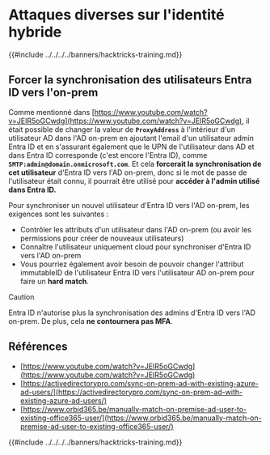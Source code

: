 # Attaques diverses sur l'identité hybride

{{#include ../../../../banners/hacktricks-training.md}}


## Forcer la synchronisation des utilisateurs Entra ID vers l'on-prem

Comme mentionné dans [https://www.youtube.com/watch?v=JEIR5oGCwdg](https://www.youtube.com/watch?v=JEIR5oGCwdg), il était possible de changer la valeur de **`ProxyAddress`** à l'intérieur d'un utilisateur AD dans l'AD on-prem en ajoutant l'email d'un utilisateur admin Entra ID et en s'assurant également que le UPN de l'utilisateur dans AD et dans Entra ID corresponde (c'est encore l'Entra ID), comme **`SMTP:admin@domain.onmicrosoft.com`**. Et cela **forcerait la synchronisation de cet utilisateur** d'Entra ID vers l'AD on-prem, donc si le mot de passe de l'utilisateur était connu, il pourrait être utilisé pour **accéder à l'admin utilisé dans Entra ID.**

Pour synchroniser un nouvel utilisateur d'Entra ID vers l'AD on-prem, les exigences sont les suivantes :

- Contrôler les attributs d'un utilisateur dans l'AD on-prem (ou avoir les permissions pour créer de nouveaux utilisateurs)
- Connaître l'utilisateur uniquement cloud pour synchroniser d'Entra ID vers l'AD on-prem
- Vous pourriez également avoir besoin de pouvoir changer l'attribut immutableID de l'utilisateur Entra ID vers l'utilisateur AD on-prem pour faire un **hard match**.


> [!CAUTION]
> Entra ID n'autorise plus la synchronisation des admins d'Entra ID vers l'AD on-prem.
> De plus, cela **ne contournera pas MFA**.



## Références

- [https://www.youtube.com/watch?v=JEIR5oGCwdg](https://www.youtube.com/watch?v=JEIR5oGCwdg)
- [https://activedirectorypro.com/sync-on-prem-ad-with-existing-azure-ad-users/](https://activedirectorypro.com/sync-on-prem-ad-with-existing-azure-ad-users/)
- [https://www.orbid365.be/manually-match-on-premise-ad-user-to-existing-office365-user/](https://www.orbid365.be/manually-match-on-premise-ad-user-to-existing-office365-user/)

{{#include ../../../../banners/hacktricks-training.md}}
